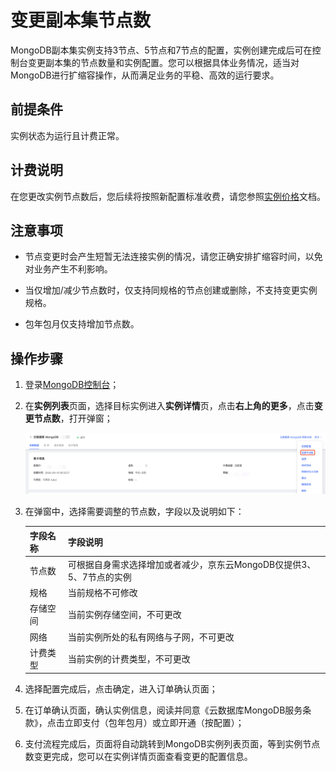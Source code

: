 # 变更副本集节点数

MongoDB副本集实例支持3节点、5节点和7节点的配置，实例创建完成后可在控制台变更副本集的节点数量和实例配置。您可以根据具体业务情况，适当对MongoDB进行扩缩容操作，从而满足业务的平稳、高效的运行要求。



## 前提条件

实例状态为运行且计费正常。



## 计费说明

在您更改实例节点数后，您后续将按照新配置标准收费，请您参照[实例价格](../../../Pricing/Price-Overview.md)文档。



## 注意事项

- 节点变更时会产生短暂无法连接实例的情况，请您正确安排扩缩容时间，以免对业务产生不利影响。

- 当仅增加/减少节点数时，仅支持同规格的节点创建或删除，不支持变更实例规格。

- 包年包月仅支持增加节点数。



## 操作步骤

1. 登录[MongoDB控制台](https://mongodb-console.jdcloud.com/mongodb)；

2. 在**实例列表**页面，选择目标实例进入**实例详情**页，点击**右上角的更多**，点击**变更节点数**，打开弹窗；

   ![img](../../../../../../image/mongodb/changeReplicaSetNumber.png)

3. 在弹窗中，选择需要调整的节点数，字段以及说明如下：

   | 字段名称 | 字段说明                                                     |
   | -------- | ------------------------------------------------------------ |
   | 节点数   | 可根据自身需求选择增加或者减少，京东云MongoDB仅提供3、5、7节点的实例 |
   | 规格     | 当前规格不可修改                                             |
   | 存储空间 | 当前实例存储空间，不可更改                                   |
   | 网络     | 当前实例所处的私有网络与子网，不可更改                       |
   | 计费类型 | 当前实例的计费类型，不可更改                                 |

4. 选择配置完成后，点击确定，进入订单确认页面；

5. 在订单确认页面，确认实例信息，阅读并同意《云数据库MongoDB服务条款》，点击立即支付（包年包月）或立即开通（按配置）；

6. 支付流程完成后，页面将自动跳转到MongoDB实例列表页面，等到实例节点数变更完成，您可以在实例详情页面查看变更的配置信息。